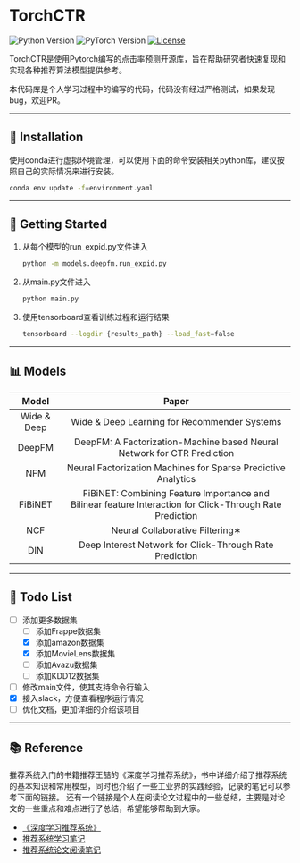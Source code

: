 # TorchCTR

![Python Version](https://img.shields.io/badge/Python-3.7+-blue.svg) ![PyTorch Version](https://img.shields.io/badge/PyTorch-2.0+-blue.svg) [![License](https://img.shields.io/badge/license-MIT-blue.svg)](LICENSE)

TorchCTR是使用Pytorch编写的点击率预测开源库，旨在帮助研究者快速复现和实现各种推荐算法模型提供参考。

本代码库是个人学习过程中的编写的代码，代码没有经过严格测试，如果发现bug，欢迎PR。

---

## 👋 Installation

使用conda进行虚拟环境管理，可以使用下面的命令安装相关python库，建议按照自己的实际情况来进行安装。

```bash
conda env update -f=environment.yaml
```

---

## 🥳 Getting Started

1. 从每个模型的run_expid.py文件进入

   ```bash
   python -m models.deepfm.run_expid.py
   ```
2. 从main.py文件进入

   ```bash
   python main.py
   ```
3. 使用tensorboard查看训练过程和运行结果

   ```bash
   tensorboard --logdir {results_path} --load_fast=false
   ```

---

## 📊 Models

|    Model    |                                                  Paper                                                  |
| :---------: | :------------------------------------------------------------------------------------------------------: |
| Wide & Deep |                               Wide & Deep Learning for Recommender Systems                               |
|   DeepFM   |                 DeepFM: A Factorization-Machine based Neural Network for CTR Prediction                 |
|     NFM     |                      Neural Factorization Machines for Sparse Predictive Analytics                      |
|   FiBiNET   | FiBiNET: Combining Feature Importance and Bilinear feature Interaction for Click-Through Rate Prediction |
|     NCF     |                                     Neural Collaborative Filtering∗                                     |
|     DIN     |                         Deep Interest Network for Click-Through Rate Prediction                         |

---

## 📝 Todo List

- [ ] 添加更多数据集
  - [ ] 添加Frappe数据集
  - [X] 添加amazon数据集
  - [X] 添加MovieLens数据集
  - [ ] 添加Avazu数据集
  - [ ] 添加KDD12数据集
- [ ] 修改main文件，使其支持命令行输入
- [X] 接入slack，方便查看程序运行情况
- [ ] 优化文档，更加详细的介绍该项目

---

## 📚 Reference

推荐系统入门的书籍推荐王喆的《深度学习推荐系统》，书中详细介绍了推荐系统的基本知识和常用模型，同时也介绍了一些工业界的实践经验，记录的笔记可以参考下面的链接。
还有一个链接是个人在阅读论文过程中的一些总结，主要是对论文的一些重点和难点进行了总结，希望能够帮助到大家。

- [《深度学习推荐系统》](https://weread.qq.com/web/bookDetail/b7732f20813ab7c33g015dea)
- [推荐系统学习笔记](https://www.wolai.com/wyx-hhhh/9AzgMp2jcfaVkdZusY1Biv)
- [推荐系统论文阅读笔记](https://www.wolai.com/wyx-hhhh/b47zdaJfje2eqv5w39JstG)
